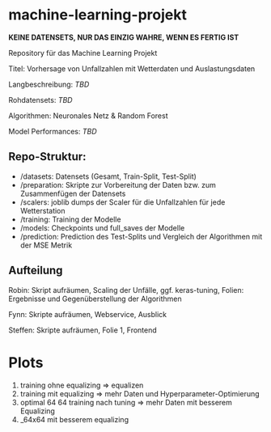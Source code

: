# machine-learning-projekt
**KEINE DATENSETS, NUR DAS EINZIG WAHRE, WENN ES FERTIG IST**

Repository für das Machine Learning Projekt

Titel: Vorhersage von Unfallzahlen mit Wetterdaten und Auslastungsdaten

Langbeschreibung: *TBD*

Rohdatensets: *TBD*

Algorithmen: Neuronales Netz & Random Forest

Model Performances: *TBD*

## Repo-Struktur:
* /datasets: Datensets (Gesamt, Train-Split, Test-Split)  
* /preparation: Skripte zur Vorbereitung der Daten bzw. zum Zusammenfügen der Datensets  
* /scalers: joblib dumps der Scaler für die Unfallzahlen für jede Wetterstation
* /training: Training der Modelle
* /models: Checkpoints und full_saves der Modelle  
* /prediction: Prediction des Test-Splits und Vergleich der Algorithmen mit der MSE Metrik

## Aufteilung

Robin: Skript aufräumen, Scaling der Unfälle, ggf. keras-tuning, Folien: Ergebnisse und Gegenüberstellung der Algorithmen

Fynn: Skripte aufräumen, Webservice, Ausblick

Steffen: Skripte aufräumen, Folie 1, Frontend 

# Plots
1. training ohne equalizing => equalizen
2. training mit equalizing => mehr Daten und Hyperparameter-Optimierung
3. optimal 64 64 training nach tuning => mehr Daten mit besserem Equalizing
4. _64x64 mit besserem equalizing



